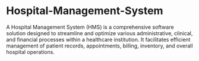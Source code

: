 # Hospital-Management-System
A Hospital Management System (HMS) is a comprehensive software solution designed to streamline and optimize various administrative, clinical, and  financial processes within a healthcare institution. It facilitates efficient management of patient records, appointments, billing, inventory, and overall  hospital operations.
